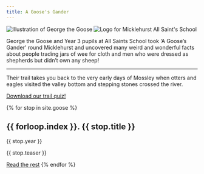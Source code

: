 ```yaml
---
title: A Goose's Gander
---
```


![Illustration of George the Goose](https://placedog.net/200/200) ![Logo for Micklehurst All Saint's School](https://placedog.net/200/200)

George the Goose and Year 3 pupils at All Saints School took ‘A Goose’s Gander’ round Micklehurst and uncovered many weird and wonderful facts about people trading jars of wee for cloth and men who were dressed as shepherds but didn’t own any sheep!

---

Their trail takes you back to the very early days of Mossley when otters and eagles visited the valley bottom and stepping stones crossed the river.

[Download our trail quiz!]()

{% for stop in site.goose %}
  <h2>{{ forloop.index }}. {{ stop.title }}</h2>
  <p>{{ stop.year }}</p>
  <p>{{ stop.teaser }}</p>
  <a href="./stops/{{ forloop.index }}">Read the rest</a>
{% endfor %}
